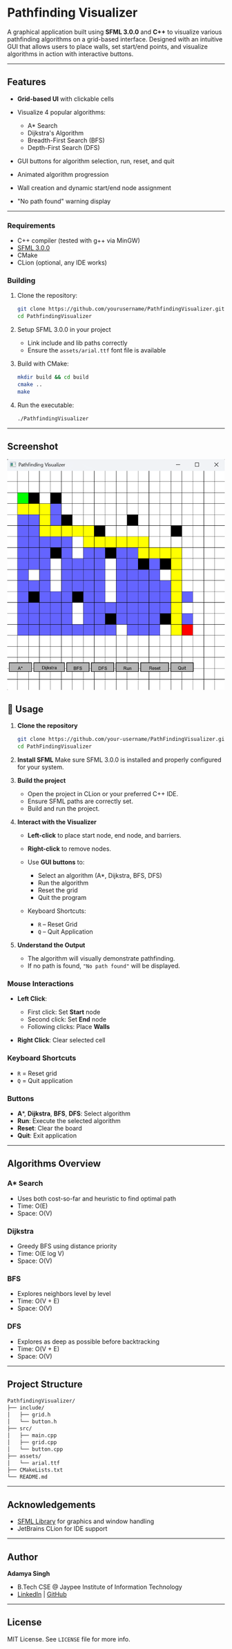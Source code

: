 # Pathfinding Visualizer

A graphical application built using **SFML 3.0.0** and **C++** to visualize various pathfinding algorithms on a grid-based interface. Designed with an intuitive GUI that allows users to place walls, set start/end points, and visualize algorithms in action with interactive buttons.

---

## Features

* **Grid-based UI** with clickable cells
* Visualize 4 popular algorithms:

  * A\* Search
  * Dijkstra's Algorithm
  * Breadth-First Search (BFS)
  * Depth-First Search (DFS)
* GUI buttons for algorithm selection, run, reset, and quit
* Animated algorithm progression
* Wall creation and dynamic start/end node assignment
* "No path found" warning display

---

### Requirements

* C++ compiler (tested with g++ via MinGW)
* [SFML 3.0.0](https://www.sfml-dev.org/download.php)
* CMake
* CLion (optional, any IDE works)

### Building

1. Clone the repository:

   ```bash
   git clone https://github.com/yourusername/PathfindingVisualizer.git
   cd PathfindingVisualizer
   ```

2. Setup SFML 3.0.0 in your project

   * Link include and lib paths correctly
   * Ensure the `assets/arial.ttf` font file is available

3. Build with CMake:

   ```bash
   mkdir build && cd build
   cmake ..
   make
   ```

4. Run the executable:

   ```bash
   ./PathfindingVisualizer
   ```

---

## Screenshot

![Visualizer Screenshot](src/Screenshot.png)


## 🚀 Usage

1. **Clone the repository**

   ```bash
   git clone https://github.com/your-username/PathFindingVisualizer.git
   cd PathFindingVisualizer
   ```

2. **Install SFML**
   Make sure SFML 3.0.0 is installed and properly configured for your system.

3. **Build the project**

   * Open the project in CLion or your preferred C++ IDE.
   * Ensure SFML paths are correctly set.
   * Build and run the project.

4. **Interact with the Visualizer**

   * **Left-click** to place start node, end node, and barriers.
   * **Right-click** to remove nodes.
   * Use **GUI buttons** to:

     * Select an algorithm (A\*, Dijkstra, BFS, DFS)
     * Run the algorithm
     * Reset the grid
     * Quit the program
   * Keyboard Shortcuts:

     * `R` – Reset Grid
     * `Q` – Quit Application

5. **Understand the Output**

   * The algorithm will visually demonstrate pathfinding.
   * If no path is found, `"No path found"` will be displayed.


### Mouse Interactions

* **Left Click**:

  * First click: Set **Start** node
  * Second click: Set **End** node
  * Following clicks: Place **Walls**
* **Right Click**: Clear selected cell

### Keyboard Shortcuts

* `R` = Reset grid
* `Q` = Quit application

### Buttons

* **A**\*, **Dijkstra**, **BFS**, **DFS**: Select algorithm
* **Run**: Execute the selected algorithm
* **Reset**: Clear the board
* **Quit**: Exit application

---

## Algorithms Overview

### A\* Search

* Uses both cost-so-far and heuristic to find optimal path
* Time: O(E)
* Space: O(V)

### Dijkstra

* Greedy BFS using distance priority
* Time: O(E log V)
* Space: O(V)

### BFS

* Explores neighbors level by level
* Time: O(V + E)
* Space: O(V)

### DFS

* Explores as deep as possible before backtracking
* Time: O(V + E)
* Space: O(V)

---

## Project Structure

```
PathfindingVisualizer/
├── include/
│   ├── grid.h
│   └── button.h
├── src/
│   ├── main.cpp
│   ├── grid.cpp
│   └── button.cpp
├── assets/
│   └── arial.ttf
├── CMakeLists.txt
└── README.md
```

---

## Acknowledgements

* [SFML Library](https://www.sfml-dev.org/) for graphics and window handling
* JetBrains CLion for IDE support
---

## Author

**Adamya Singh**

* B.Tech CSE @ Jaypee Institute of Information Technology
* [LinkedIn](https://www.linkedin.com/in/adamya-singh-35598a24a/) | [GitHub](https://github.com/AdamyaSingh7)

---

## License

MIT License. See `LICENSE` file for more info.
